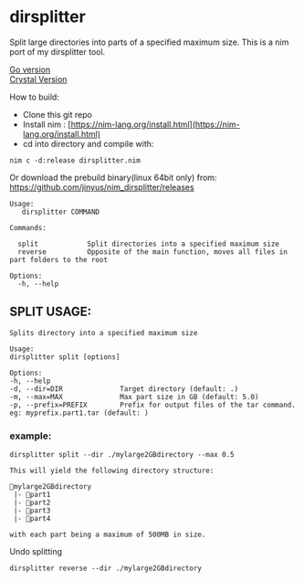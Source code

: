 # dirsplitter
Split large directories into parts of a specified maximum size. This is a nim port of my dirsplitter tool.

[Go version](https://github.com/jinyus/dirsplitter)<br>
[Crystal Version](https://github.com/jinyus/cr_dirsplitter)

How to build:  
- Clone this git repo  
- Install nim : [https://nim-lang.org/install.html](https://nim-lang.org/install.html)
- cd into directory and compile with: 
```
nim c -d:release dirsplitter.nim
```

Or download the prebuild binary(linux 64bit only) from: https://github.com/jinyus/nim_dirsplitter/releases


```text
Usage:
   dirsplitter COMMAND

Commands:

  split            Split directories into a specified maximum size
  reverse          Opposite of the main function, moves all files in part folders to the root

Options:
  -h, --help
  ```
  ## SPLIT USAGE:
  
  ```text
  Splits directory into a specified maximum size

Usage:
  dirsplitter split [options] 

Options:
  -h, --help
  -d, --dir=DIR              Target directory (default: .)
  -m, --max=MAX              Max part size in GB (default: 5.0)
  -p, --prefix=PREFIX        Prefix for output files of the tar command. eg: myprefix.part1.tar (default: )
 ```
  
### example: 
```text
dirsplitter split --dir ./mylarge2GBdirectory --max 0.5

This will yield the following directory structure:

📂mylarge2GBdirectory
 |- 📂part1
 |- 📂part2
 |- 📂part3
 |- 📂part4

with each part being a maximum of 500MB in size.
```
Undo splitting
```
dirsplitter reverse --dir ./mylarge2GBdirectory

```
